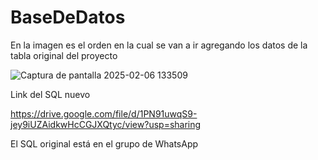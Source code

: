 # BaseDeDatos
En la imagen es el orden en la cual se van a ir agregando los datos de la tabla original del proyecto


![Captura de pantalla 2025-02-06 133509](https://github.com/user-attachments/assets/f5c42cf9-dd38-4d3a-917a-1fa66efc0a51)

Link del SQL nuevo

https://drive.google.com/file/d/1PN91uwqS9-jey9iUZAidkwHcCGJXQtyc/view?usp=sharing

El SQL original está en el grupo de WhatsApp

